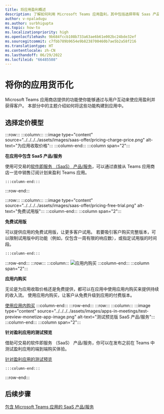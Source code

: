 ```yaml
---
title: 将应用盈利概述
description: 了解如何利用 Microsoft Teams 应用盈利，其中包括选择带有 Saas 产品/服务的定价模型。
author: v-npaladugu
ms.author: surbhigupta
ms.topic: how-to
ms.localizationpriority: high
ms.openlocfilehash: 9b684fccb108b733a63ae6b61e002bc24bde32ef
ms.sourcegitcommit: c7fbb789b9654e9b8238700460b7ae5b2a58f216
ms.translationtype: HT
ms.contentlocale: zh-CN
ms.lasthandoff: 06/29/2022
ms.locfileid: "66485508"
---
```

# <a name="monetize-your-app"></a>将你的应用货币化

Microsoft Teams 应用商店提供的功能使你能够通过与用户互动来使应用盈利并获得客户。 本部分中的主题介绍如何将这些功能构建到应用中。

## <a name="choose-a-pricing-model"></a>选择定价模型

:::row:::
    :::column:::
        :::image type="content" source="../../../../assets/images/saas-offer/pricing-charge-price.png" alt-text="为应用收取价格":::
    :::column-end:::
    :::column span="2":::

**在应用中包含 SaaS 产品/服务**

使用可交易的[软件即服务 （SaaS） 产品/服务](~/concepts/deploy-and-publish/appsource/prepare/include-saas-offer.md)，可以通过直接从 Teams 应用商店一览中销售订阅计划来盈利 Teams 应用。

    :::column-end:::
:::row-end:::

:::row:::
    :::column:::
     :::image type="content" source="../../../../assets/images/saas-offer/pricing-free-trial.png" alt-text="免费试用版":::
    :::column-end:::
    :::column span="2":::

**免费试用版**

可以提供应用的免费试用版，让更多客户试用。 若要吸引客户购买完整版本，可以限制试用版中的功能（例如，仅包含一周有限的响应数），或指定试用版的时间段。

    :::column-end:::
:::row-end:::
:::row:::
    :::column:::
        ![应用内购买](~/assets/images/saas-offer/pricing-in-app-purchases.png)
    :::column-end:::
    :::column span="2":::

**应用内购买**

无论是为应用收取价格还是免费提供，都可以在应用中使用应用内购买来提供持续的收入流。 使用应用内购买，让客户从免费升级到应用的付费版本。

[使用应用内购买](~/concepts/deploy-and-publish/appsource/prepare/in-app-purchase-flow.md)
    :::column-end:::
:::row-end:::
:::row:::
    :::column:::
        :::image type="content" source="../../../../assets/images/apps-in-meetings/test-preview-monetize-app-image.png" alt-text="测试预览版 SaaS 产品/服务":::
    :::column-end:::
    :::column span="2":::

**针对盈利应用的测试预览**

借助可交易的软件即服务 （SaaS） 产品/服务，你可以在发布之前在 Teams 中测试盈利应用的端到端购买体验。

[针对盈利应用的测试预览](Test-preview-for-monetized-apps.md)

    :::column-end:::
:::row-end:::

## <a name="next-step"></a>后续步骤

[包含 Microsoft Teams 应用的 SaaS 产品/服务](~/concepts/deploy-and-publish/appsource/prepare/include-saas-offer.md)
